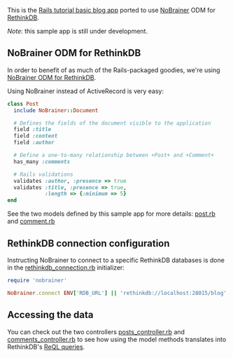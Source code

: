 This is the [Rails tutorial basic blog app](http://guides.rubyonrails.org/getting_started.html)
ported to use [NoBrainer](https://github.com/nviennot/nobrainer) ODM for
[RethinkDB](http://www.rethinkdb.com).

_Note_: this sample app is still under development.

## NoBrainer ODM for RethinkDB ##

In order to benefit of as much of the Rails-packaged goodies,
we're using [NoBrainer ODM for RethinkDB](https://github.com/nviennot/nobrainer).

Using NoBrainer instead of ActiveRecord is very easy:

```ruby
class Post
  include NoBrainer::Document

  # Defines the fields of the document visible to the application
  field :title
  field :content
  field :author

  # Define a one-to-many relationship between +Post+ and +Comment+
  has_many :comments

  # Rails validations
  validates :author, :presence => true
  validates :title, :presence => true,
            :length => {:minimum => 5}
end
```

See the two models defined by this sample app for more details:
[post.rb](https://github.com/rethinkdb/rails-nobrainer-blog/blob/master/app/models/post.rb)
and [comment.rb](https://github.com/rethinkdb/rails-nobrainer-blog/blob/master/app/models/comment.rb)

## RethinkDB connection configuration ##

Instructing NoBrainer to connect to a specific RethinkDB databases is done
in the [rethinkdb_connection.rb](https://github.com/rethinkdb/rails-nobrainer-blog/blob/master/config/initializers/rethinkdb_connection.rb)
initializer:

```ruby
require 'nobrainer'

NoBrainer.connect ENV['RDB_URL'] || 'rethinkdb://localhost:28015/blog'
```

## Accessing the data ##

You can check out the two controllers [posts_controller.rb](https://github.com/rethinkdb/rails-nobrainer-blog/blob/master/app/controllers/posts_controller.rb)
and [comments_controller.rb](https://github.com/rethinkdb/rails-nobrainer-blog/blob/master/app/controllers/comments_controller.rb)
to see how using the model methods translates
into RethinkDB's [ReQL queries](http://www.rethinkdb.com/api/#rb).
